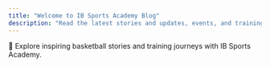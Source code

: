 ```yaml
---
title: "Welcome to IB Sports Academy Blog"
description: "Read the latest stories and updates, events, and training tips from IB Sports Academy."
---
```

🏀 Explore inspiring basketball stories and training journeys with IB Sports Academy.
